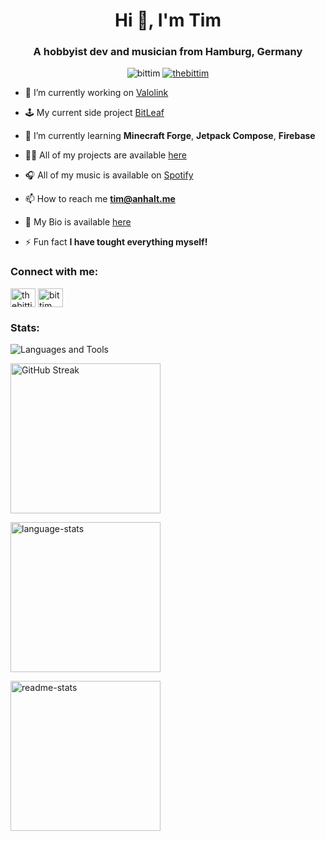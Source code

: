 <h1 align="center">Hi 👋, I'm Tim</h1>
<h3 align="center">A hobbyist dev and musician from Hamburg, Germany</h3>

<p align="center">
<img src="https://komarev.com/ghpvc/?username=bittim&label=Profile%20views&color=0e75b6&style=flat" alt="bittim" />
<a href="https://twitter.com/thebittim" target="blank"><img src="https://img.shields.io/twitter/follow/thebittim?logo=twitter&style=flat" alt="thebittim" /></a>
</p>

- 🔭 I’m currently working on [Valolink](https://github.com/BitTim/Valolink)

- 🕹️ My current side project [BitLeaf](https://github.com/BitTim/BitLeaf)

- 🌱 I’m currently learning **Minecraft Forge**, **Jetpack Compose**, **Firebase**

- 👨‍💻 All of my projects are available [here](https://github.com/BitTim?tab=repositories)

- 🎧 All of my music is available on [Spotify](https://open.spotify.com/artist/27Xh2ZXegzgznunYkoFwgd?si=5fcyu4zaQaq3C23Ofc3zaw&nd=1)

- 📫 How to reach me **tim@anhalt.me**

- 📄 My Bio is available [here](https://bittim.dev)

- ⚡ Fun fact **I have tought everything myself!**

<h3 align="left">Connect with me:</h3>
<p align="left">
<a href="https://twitter.com/thebittim" target="blank"><img align="center" src="https://raw.githubusercontent.com/rahuldkjain/github-profile-readme-generator/master/src/images/icons/Social/twitter.svg" alt="thebittim" height="30" width="40" /></a>
<a href="https://www.youtube.com/c/bittim" target="blank"><img align="center" src="https://raw.githubusercontent.com/rahuldkjain/github-profile-readme-generator/master/src/images/icons/Social/youtube.svg" alt="bittim" height="30" width="40" /></a>
</p>

<h3>Stats:</h3>

<p><picture>
  <source
    srcset="https://github-readme-tech-stack.vercel.app/api/cards?title=Languages+and+Tools&borderRadius=8&showBorder=false&lineCount=3&theme=catppuccin_mocha&width=800&line1=.net%2C.net%2C512BD4%3Bandroid%2Candroid%2C34A853%3Barduino%2Carduino%2C00878F%3Bflutter%2Cflutter%2C02569B%3Bgodotengine%2Cgodot%2C478CBF%3Bcurseforge%2CMinecraft+Forge%2CF16436%3B&line2=cplusplus%2Cc%2B%2B%2C00599C%3Bcsharp%2CC%2523%2C512BD4%3Bopenjdk%2CJava%2C437291%3Bkotlin%2Ckotlin%2C7F52FF%3Blua%2Clua%2C2C2D72%3Bjavascript%2Cjavascript%2CF7DF1E%3Bpython%2Cpython%2C3776AB%3B&line3=jetbrains%2Cjetbrains%2C000000%3Bvisualstudiocode%2Cvs+code%2C007ACC%3Bgithub%2Cgithub%2C181717%3Bgit%2Cgit%2CF05032%3Bwindows%2Cwindows%2C0078D4%3Blinux%2Clinux%2CFCC624%3Bgnubash%2Cbash%2C4EAA25%3B"
    media="(prefers-color-scheme: dark)"
  />
  
  <source
    srcset="https://github-readme-tech-stack.vercel.app/api/cards?title=Languages+and+Tools&borderRadius=8&showBorder=false&lineCount=3&theme=catppuccin_latte&width=800&line1=.net%2C.net%2C512BD4%3Bandroid%2Candroid%2C34A853%3Barduino%2Carduino%2C00878F%3Bflutter%2Cflutter%2C02569B%3Bgodotengine%2Cgodot%2C478CBF%3Bcurseforge%2CMinecraft+Forge%2CF16436%3B&line2=cplusplus%2Cc%2B%2B%2C00599C%3Bcsharp%2CC%2523%2C512BD4%3Bopenjdk%2CJava%2C437291%3Bkotlin%2Ckotlin%2C7F52FF%3Blua%2Clua%2C2C2D72%3Bjavascript%2Cjavascript%2CF7DF1E%3Bpython%2Cpython%2C3776AB%3B&line3=jetbrains%2Cjetbrains%2C000000%3Bvisualstudiocode%2Cvs+code%2C007ACC%3Bgithub%2Cgithub%2C181717%3Bgit%2Cgit%2CF05032%3Bwindows%2Cwindows%2C0078D4%3Blinux%2Clinux%2CFCC624%3Bgnubash%2Cbash%2C4EAA25%3B"
    media="(prefers-color-scheme: light)"
  />
  
  <img align="center" src="https://github-readme-tech-stack.vercel.app/api/cards?title=Languages+and+Tools&borderRadius=8&showBorder=false&lineCount=3&theme=catppuccin_latte&width=800&line1=.net%2C.net%2C512BD4%3Bandroid%2Candroid%2C34A853%3Barduino%2Carduino%2C00878F%3Bflutter%2Cflutter%2C02569B%3Bgodotengine%2Cgodot%2C478CBF%3Bcurseforge%2CMinecraft+Forge%2CF16436%3B&line2=cplusplus%2Cc%2B%2B%2C00599C%3Bcsharp%2CC%2523%2C512BD4%3Bopenjdk%2CJava%2C437291%3Bkotlin%2Ckotlin%2C7F52FF%3Blua%2Clua%2C2C2D72%3Bjavascript%2Cjavascript%2CF7DF1E%3Bpython%2Cpython%2C3776AB%3B&line3=jetbrains%2Cjetbrains%2C000000%3Bvisualstudiocode%2Cvs+code%2C007ACC%3Bgithub%2Cgithub%2C181717%3Bgit%2Cgit%2CF05032%3Bwindows%2Cwindows%2C0078D4%3Blinux%2Clinux%2CFCC624%3Bgnubash%2Cbash%2C4EAA25%3B" alt="Languages and Tools" />
</picture></p>

<p><picture>
  <source
    srcset="https://streak-stats.demolab.com?user=BitTim&theme=catppuccin-mocha&hide_border=true&border_radius=8&card_width=650"
    media="(prefers-color-scheme: dark)"
  />
  
  <source
    srcset="https://streak-stats.demolab.com?user=BitTim&theme=catppuccin-latte&hide_border=true&border_radius=8&card_width=650"
    media="(prefers-color-scheme: light)"
  />

  <img height=240 align="center" src="https://streak-stats.demolab.com?user=BitTim&theme=catppuccin-latte&hide_border=true&border_radius=8&card_width=650" alt="GitHub Streak" />
</picture></p>

<p><picture>
  <source
    srcset="https://github-readme-stats.vercel.app/api/top-langs?username=bittim&show_icons=true&size_weight=0.5&count_weight=0.5&theme=catppuccin_mocha&locale=en&&langs_count=8&layout=compact&hide_border=true&border_radius=8&card_width=633.33"
    media="(prefers-color-scheme: dark)"
  />
  
  <source
    srcset="https://github-readme-stats.vercel.app/api/top-langs?username=bittim&show_icons=true&size_weight=0.5&count_weight=0.5&theme=catppuccin_latte&locale=en&&langs_count=8&layout=compact&hide_border=true&border_radius=8&card_width=633.33"
    media="(prefers-color-scheme: light)"
  />

  <img height=240 align="center" src="https://github-readme-stats.vercel.app/api/top-langs?username=bittim&show_icons=true&size_weight=0.5&count_weight=0.5&theme=catppuccin_latte&locale=en&&langs_count=8&layout=compact&hide_border=true&border_radius=8&card_width=633.33" alt="language-stats" />
</picture></p>

<p><picture>
  <source
    srcset="https://github-readme-stats.vercel.app/api?username=bittim&show_icons=true&theme=catppuccin_mocha&locale=en&show=prs_merged&hide_border=true&border_radius=8&card_width=733.33"
    media="(prefers-color-scheme: dark)"
  />
  
  <source
    srcset="https://github-readme-stats.vercel.app/api?username=bittim&show_icons=true&theme=catppuccin_latte&locale=en&show=prs_merged&hide_border=true&border_radius=8&card_width=733.33"
    media="(prefers-color-scheme: light)"
  />

  <img height=240 align="center" src="https://github-readme-stats.vercel.app/api?username=bittim&show_icons=true&theme=catppuccin_latte&locale=en&show=prs_merged&hide_border=true&border_radius=8&card_width=733.33" alt="readme-stats" />
</picture></p>
